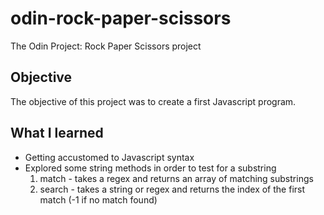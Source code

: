 # odin-rock-paper-scissors
The Odin Project: Rock Paper Scissors project

## Objective
The objective of this project was to create a first Javascript program.

## What I learned
- Getting accustomed to Javascript syntax
- Explored some string methods in order to test for a substring
    1. match - takes a regex and returns an array of matching substrings
    2. search - takes a string or regex and returns the index of the first match (-1 if no match found)
